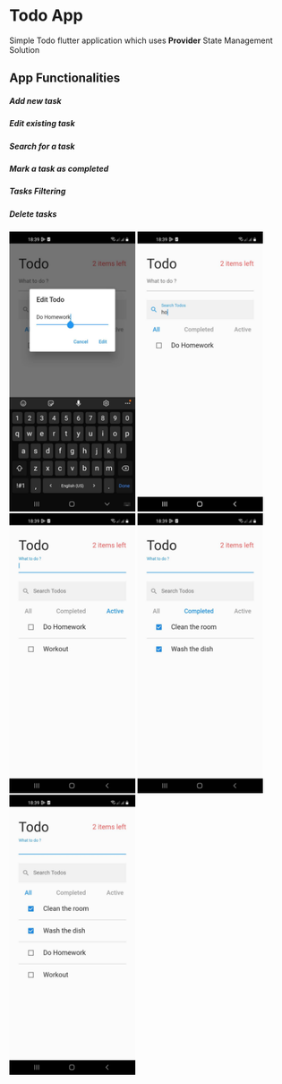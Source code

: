 # Todo App

Simple Todo flutter application which uses **Provider** State Management Solution 


## App Functionalities

##### Add new task
##### Edit existing task
##### Search for a task
##### Mark a task as completed
##### Tasks Filtering
##### Delete tasks

<img src = "app/1.jpg" height = "500"> <img src = "app/2.jpg" height = "500"> <img src = "app/3.jpg" height = "500"> <img src = "app/4.jpg" height = "500"> <img src = "app/5.jpg" height = "500"> 